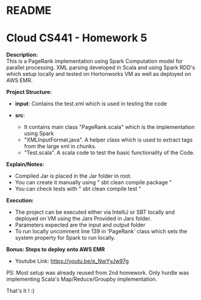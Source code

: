 # README #

# Cloud CS441 - Homework 5 #


**Description:**  
This is a PageRank implementation using Spark Computation model for parallel processing. XML parsing developed in Scala and using Spark RDD's which setup locally and tested on Hortonworks VM as well as deployed on AWS EMR.   


**Project Structure:** 

- **input**: Contains the test.xml which is used in testing the code
    
- **src**: 

    - It contains  main class "PageRank.scala" which is the implementation using Spark
    - "XMLInputFormat.java". A helper class which is used to extract tags from the large xml in chunks.
    - "Test.scala". A scala code to test the basic functionality of the Code.
    
    
**Explain/Notes:**

 - Compiled Jar is placed in the Jar folder in root.
 - You can create it manually using " sbt clean compile package "
 - You can check tests with " sbt clean compile test " 
  
  
**Execution:**

 - The project can be executed either via IntelliJ or SBT locally and deployed on VM using the Jars Provided in Jars folder.
 - Parameters expected are the input and output folder
 - To run locally uncomment line 139 in 'PageRank' class which sets the system property for Spark to run locally.
 
 
 **Bonus: Steps to deploy onto AWS EMR**
 
 - Youtube Link:  https://youtu.be/e_NwYyJw97g
 

 PS: Most setup was already reused from 2nd homework. Only hurdle was implementing Scala's Map/Reduce/Groupby implementation. 
 
That's It ! :) 